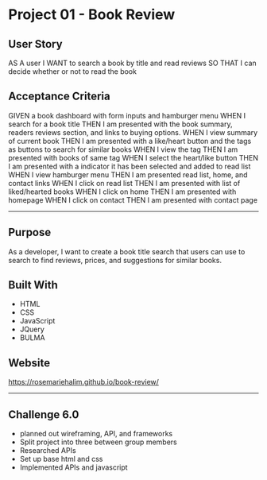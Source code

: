 #   Project 01 - Book Review

##  User Story

AS A user
I WANT to search a book by title and read reviews
SO THAT I can decide whether or not to read the book

## Acceptance Criteria

GIVEN a book dashboard with form inputs and hamburger menu
WHEN I search for a book title
THEN I am presented with the book summary, readers reviews section, and links to buying options.
WHEN I view summary of current book
THEN I am presented with a like/heart button and the tags as buttons to search for similar books
WHEN I view the tag
THEN I am presented with books of same tag
WHEN I select the heart/like button
THEN I am presented with a indicator it has been selected and added to read list
WHEN I view hamburger menu
THEN I am presented read list, home, and contact links
WHEN I click on read list
THEN I am presented with list of liked/hearted books
WHEN I click on home
THEN I am presented with homepage
WHEN I click on contact
THEN I am presented with contact page

---

## Purpose
As a developer, I want to create a book title search that users can use to search to find reviews, prices, and suggestions for similar books.

## Built With
* HTML
* CSS
* JavaScript
* JQuery
* BULMA

## Website
https://rosemariehalim.github.io/book-review/

---

## Challenge 6.0

* planned out wireframing, API, and frameworks
* Split project into three between group members
* Researched APIs
* Set up base html and css
* Implemented APIs and javascript
